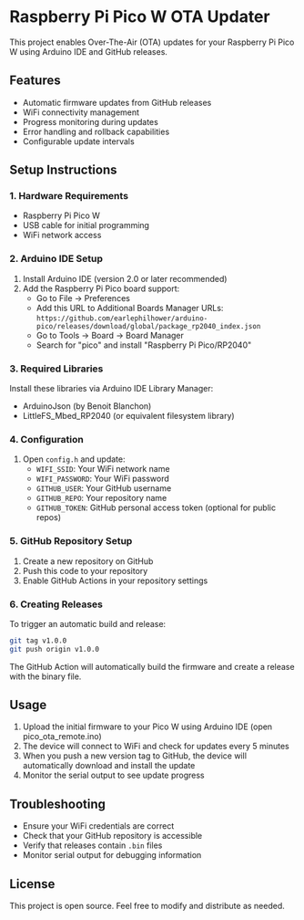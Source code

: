 # Raspberry Pi Pico W OTA Updater

This project enables Over-The-Air (OTA) updates for your Raspberry Pi Pico W using Arduino IDE and GitHub releases.

## Features

- Automatic firmware updates from GitHub releases
- WiFi connectivity management
- Progress monitoring during updates
- Error handling and rollback capabilities
- Configurable update intervals

## Setup Instructions

### 1. Hardware Requirements
- Raspberry Pi Pico W
- USB cable for initial programming
- WiFi network access

### 2. Arduino IDE Setup
1. Install Arduino IDE (version 2.0 or later recommended)
2. Add the Raspberry Pi Pico board support:
   - Go to File → Preferences
   - Add this URL to Additional Boards Manager URLs: `https://github.com/earlephilhower/arduino-pico/releases/download/global/package_rp2040_index.json`
   - Go to Tools → Board → Board Manager
   - Search for "pico" and install "Raspberry Pi Pico/RP2040"

### 3. Required Libraries
Install these libraries via Arduino IDE Library Manager:
- ArduinoJson (by Benoit Blanchon)
- LittleFS_Mbed_RP2040 (or equivalent filesystem library)

### 4. Configuration
1. Open `config.h` and update:
   - `WIFI_SSID`: Your WiFi network name
   - `WIFI_PASSWORD`: Your WiFi password
   - `GITHUB_USER`: Your GitHub username
   - `GITHUB_REPO`: Your repository name
   - `GITHUB_TOKEN`: GitHub personal access token (optional for public repos)

### 5. GitHub Repository Setup
1. Create a new repository on GitHub
2. Push this code to your repository
3. Enable GitHub Actions in your repository settings

### 6. Creating Releases
To trigger an automatic build and release:
```bash
git tag v1.0.0
git push origin v1.0.0
```

The GitHub Action will automatically build the firmware and create a release with the binary file.

## Usage

1. Upload the initial firmware to your Pico W using Arduino IDE (open pico_ota_remote.ino)
2. The device will connect to WiFi and check for updates every 5 minutes
3. When you push a new version tag to GitHub, the device will automatically download and install the update
4. Monitor the serial output to see update progress

## Troubleshooting

- Ensure your WiFi credentials are correct
- Check that your GitHub repository is accessible
- Verify that releases contain `.bin` files
- Monitor serial output for debugging information

## License

This project is open source. Feel free to modify and distribute as needed.
